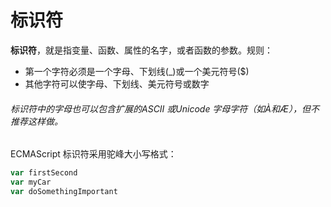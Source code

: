 # 标识符

**标识符**，就是指变量、函数、属性的名字，或者函数的参数。规则：

* 第一个字符必须是一个字母、下划线(_)或一个美元符号($)
* 其他字符可以使字母、下划线、美元符号或数字

###### 标识符中的字母也可以包含扩展的ASCII 或Unicode 字母字符（如À和Æ），但不推荐这样做。

ECMAScript 标识符采用驼峰大小写格式：
```js
var firstSecond
var myCar
var doSomethingImportant
```